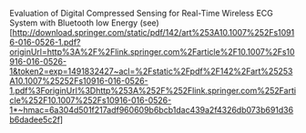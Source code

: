 Evaluation of Digital Compressed Sensing for Real-Time Wireless ECG System with Bluetooth low Energy (see) [http://download.springer.com/static/pdf/142/art%253A10.1007%252Fs10916-016-0526-1.pdf?originUrl=http%3A%2F%2Flink.springer.com%2Farticle%2F10.1007%2Fs10916-016-0526-1&token2=exp=1491832427~acl=%2Fstatic%2Fpdf%2F142%2Fart%25253A10.1007%25252Fs10916-016-0526-1.pdf%3ForiginUrl%3Dhttp%253A%252F%252Flink.springer.com%252Farticle%252F10.1007%252Fs10916-016-0526-1*~hmac=6a304d501f217adf960609b6bcb1dac439a2f4326db073b691d36b6dadee5c2f]
